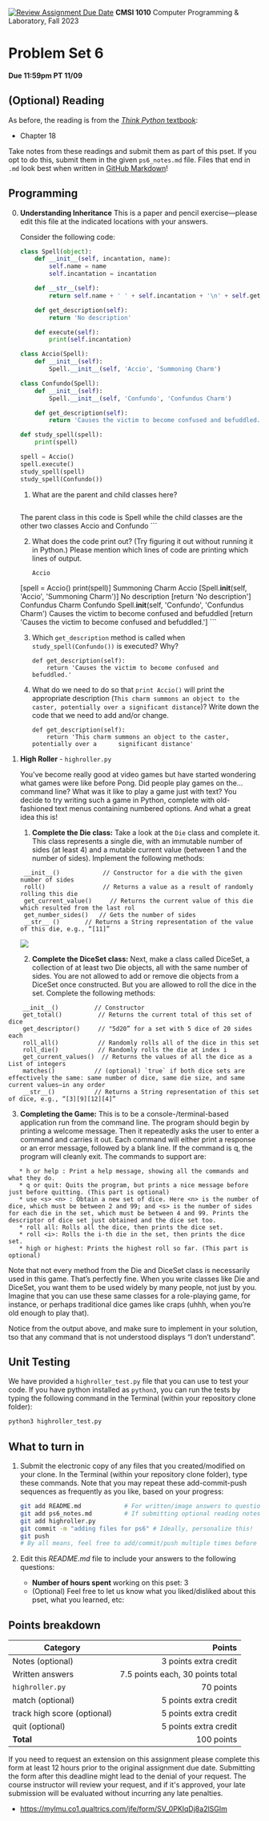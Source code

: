 [![Review Assignment Due Date](https://classroom.github.com/assets/deadline-readme-button-24ddc0f5d75046c5622901739e7c5dd533143b0c8e959d652212380cedb1ea36.svg)](https://classroom.github.com/a/5wDpEg_K)
**CMSI 1010** Computer Programming & Laboratory, Fall 2023

# Problem Set 6
**Due 11:59pm PT 11/09**

## (Optional) Reading
As before, the reading is from the [_Think Python_ textbook](http://greenteapress.com/thinkpython2/thinkpython2.pdf):
* Chapter 18

Take notes from these readings and submit them as part of this pset. If you opt to do this, submit them in the given `ps6_notes.md` file. Files that end in `.md` look best when written in [GitHub Markdown](https://guides.github.com/features/mastering-markdown/)!

## Programming

0. **Understanding Inheritance**
    This is a paper and pencil exercise—please edit this file at the indicated locations with your answers.

    Consider the following code:

    ```python
    class Spell(object):
        def __init__(self, incantation, name):
            self.name = name
            self.incantation = incantation

        def __str__(self):
            return self.name + ' ' + self.incantation + '\n' + self.get_description()

        def get_description(self):
            return 'No description'

        def execute(self):
            print(self.incantation)

    class Accio(Spell):
        def __init__(self):
            Spell.__init__(self, 'Accio', 'Summoning Charm')

    class Confundo(Spell):
        def __init__(self):
            Spell.__init__(self, 'Confundo', 'Confundus Charm')

        def get_description(self):
            return 'Causes the victim to become confused and befuddled.'

    def study_spell(spell):
        print(spell)

    spell = Accio()
    spell.execute()
    study_spell(spell)
    study_spell(Confundo())
    ```

    1. What are the parent and child classes here?

        ```
	The parent class in this code is Spell while the child classes are the other two 	classes Accio and Confundo
        ```

    2. What does the code print out? (Try figuring it out without running it in Python.) Please mention which lines of code are printing which lines of output.

        ```
        Accio
	[spell = Accio()
	print(spell)]
	Summoning Charm Accio
	[Spell.__init__(self, 'Accio', 'Summoning Charm')]
	No description
	[return 'No description']
	Confundus Charm Confundo
	Spell.__init__(self, 'Confundo', 'Confundus Charm')
	Causes the victim to become confused and befuddled
	[return 'Causes the victim to become confused and befuddled.']
        ```

    3. Which `get_description` method is called when `study_spell(Confundo())` is executed? Why?

        ```
        def get_description(self):
        	return 'Causes the victim to become confused and befuddled.'
        ```

    4. What do we need to do so that `print Accio()` will print the appropriate description (`This charm summons an object to the caster, potentially over a significant distance`)?  Write down the code that we need to add and/or change.

        ```
       	def get_description(self):
            return 'This charm summons an object to the caster, potentially over a 		significant distance'
        ```

1. **High Roller** - `highroller.py`

    You’ve become really good at video games but have started wondering what games were like before Pong. Did people play games on the... command line? What was it like to play a game just with text? You decide to try writing such a game in Python, complete with old-fashioned text menus containing numbered options. And what a great idea this is! 

    
    1. **Complete the Die class:** Take a look at the `Die` class and complete it. This class represents a single die, with an immutable number of sides (at least 4) and a mutable current value (between 1 and the number of sides). Implement the following methods:
     ```
      __init__()            // Constructor for a die with the given number of sides
      roll()                // Returns a value as a result of randomly rolling this die
      get_current_value()     // Returns the current value of this die which resulted from the last rol
      get_number_sides()   // Gets the number of sides
      __str__ ()       // Returns a String representation of the value of this die, e.g., “[11]”
   ```
    
    ![](dice.png)
    
    2. **Complete the DiceSet class:** Next, make a class called DiceSet, a collection of at least two Die objects, all with the same number
of sides. You are not allowed to add or remove die objects from a DiceSet once constructed. But you are allowed to roll the dice in the set. Complete the following methods:
```
    __init__()          // Constructor
    get_total()          // Returns the current total of this set of dice
    get_descriptor()     // "5d20” for a set with 5 dice of 20 sides each
    roll_all()           // Randomly rolls all of the dice in this set
    roll_die()           // Randomly rolls the die at index i
    get_current_values()  // Returns the values of all the dice as a List of integers
    matches()           // (optional) `true` if both dice sets are effectively the same: same number of dice, same die size, and same current values—in any order
    __str__()           // Returns a String representation of this set of dice, e.g., “[3][9][12][4]”
```
    
   3. **Completing the Game:** This is to be a console-/terminal-based application run from the command line. The program should begin by printing a welcome message. Then it repeatedly asks the user to enter a command and carries it out. Each command will either print a response or an error message, followed by a blank line. If the command is q, the program will cleanly exit. The commands to support are:
 ```   
    * h or help : Print a help message, showing all the commands and what they do.
    * q or quit: Quits the program, but prints a nice message before just before quitting. (This part is optional)
    * use <s> <n> : Obtain a new set of dice. Here <n> is the number of dice, which must be between 2 and 99; and <s> is the number of sides for each die in the set, which must be between 4 and 99. Prints the descriptor of dice set just obtained and the dice set too.
    * roll all: Rolls all the dice, then prints the dice set.
    * roll <i>: Rolls the i-th die in the set, then prints the dice set.
    * high or highest: Prints the highest roll so far. (This part is optional)
```  
  Note that not every method from the Die and DiceSet class is necessarily used in this game. That’s perfectly fine. When you write classes like Die and DiceSet, you want them to be used widely by many people, not just by you. Imagine that you can use these same classes for a role-playing game, for instance, or perhaps traditional dice games like craps (uhhh, when you’re old enough to play that). 
  
  Notice from the output above, and make sure to implement in your solution, tso that any command that is not understood displays “I don’t understand”.

## Unit Testing

We have provided a `highroller_test.py` file that you can use to test your code. If you have python installed as `python3`, you can run the tests by typing the following command in the Terminal (within your repository clone folder):

```bash
python3 highroller_test.py
```

## What to turn in
1. Submit the electronic copy of any files that you created/modified on your clone. In the Terminal (within your repository clone folder), type these commands. Note that you may repeat these add-commit-push sequences as frequently as you like, based on your progress:
    ```bash
    git add README.md            # For written/image answers to questions.
    git add ps6_notes.md         # If submitting optional reading notes.
    git add highroller.py
    git commit -m "adding files for ps6" # Ideally, personalize this!
    git push
    # By all means, feel free to add/commit/push multiple times before the due date.
    ```

2. Edit this _README.md_ file to include your answers to the following questions:
    * **Number of hours spent** working on this pset: 3
    * (Optional) Feel free to let us know what you liked/disliked about this pset, what you learned, etc:

## Points breakdown
| Category | Points |
| -------- | -----: |
| Notes (optional) | 3 points extra credit |
| Written answers | 7.5 points each, 30 points total |
| `highroller.py` | 70 points |
| match (optional) | 5 points extra credit |
| track high score (optional) | 5 points extra credit |
| quit (optional)| 5 points extra credit |
| **Total** | 100 points |

If you need to request an extension on this assignment please complete this form at least 12 hours prior to the original assignment due date. Submitting the form after this deadline might lead to the denial of your request. The course instructor will review your request, and if it's approved, your late submission will be evaluated without incurring any late penalties.
* https://mylmu.co1.qualtrics.com/jfe/form/SV_0PKIqDj8a2lSGIm
